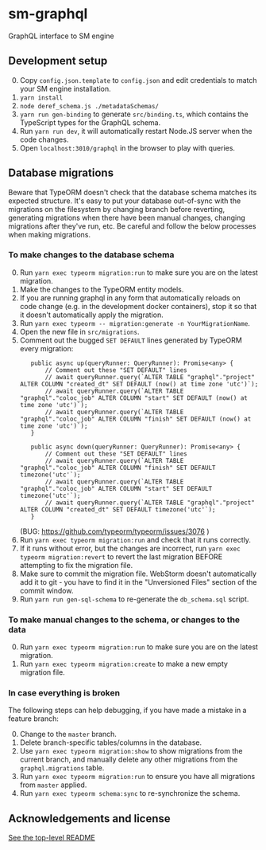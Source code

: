# sm-graphql

GraphQL interface to SM engine

## Development setup

0. Copy `config.json.template` to `config.json` and edit credentials to match your SM engine installation.
1. `yarn install`
2. `node deref_schema.js ./metadataSchemas/`
3. `yarn run gen-binding` to generate `src/binding.ts`, which contains the TypeScript types for the GraphQL schema.
4. Run `yarn run dev`, it will automatically restart Node.JS server when the code changes.
5. Open `localhost:3010/graphql` in the browser to play with queries.

## Database migrations

Beware that TypeORM doesn't check that the database schema matches its expected structure. 
It's easy to put your database out-of-sync with the migrations on the filesystem by changing branch before reverting,
generating migrations when there have been manual changes, changing migrations after they've run, etc. 
Be careful and follow the below processes when making migrations.

### To make changes to the database schema

0. Run `yarn exec typeorm migration:run` to make sure you are on the latest migration. 
1. Make the changes to the TypeORM entity models.
2. If you are running graphql in any form that automatically reloads on code change (e.g. in the development docker containers),
    stop it so that it doesn't automatically apply the migration.
2. Run `yarn exec typeorm -- migration:generate -n YourMigrationName`.
3. Open the new file in `src/migrations`.
4. Comment out the bugged `SET DEFAULT` lines generated by TypeORM every migration:
    ```
       public async up(queryRunner: QueryRunner): Promise<any> {
           // Comment out these "SET DEFAULT" lines 
           // await queryRunner.query(`ALTER TABLE "graphql"."project" ALTER COLUMN "created_dt" SET DEFAULT (now() at time zone 'utc')`);
           // await queryRunner.query(`ALTER TABLE "graphql"."coloc_job" ALTER COLUMN "start" SET DEFAULT (now() at time zone 'utc')`);
           // await queryRunner.query(`ALTER TABLE "graphql"."coloc_job" ALTER COLUMN "finish" SET DEFAULT (now() at time zone 'utc')`);
       }
   
       public async down(queryRunner: QueryRunner): Promise<any> {
           // Comment out these "SET DEFAULT" lines 
           // await queryRunner.query(`ALTER TABLE "graphql"."coloc_job" ALTER COLUMN "finish" SET DEFAULT timezone('utc'`);
           // await queryRunner.query(`ALTER TABLE "graphql"."coloc_job" ALTER COLUMN "start" SET DEFAULT timezone('utc'`);
           // await queryRunner.query(`ALTER TABLE "graphql"."project" ALTER COLUMN "created_dt" SET DEFAULT timezone('utc'`);
       }
    ```
   (BUG: https://github.com/typeorm/typeorm/issues/3076 )
5. Run `yarn exec typeorm migration:run` and check that it runs correctly.
6. If it runs without error, but the changes are incorrect, run `yarn exec typeorm migration:revert` to revert 
    the last migration BEFORE attempting to fix the migration file.
7. Make sure to commit the migration file. WebStorm doesn't automatically add it to git - you have to find it in the "Unversioned Files" section of the commit window.
8. Run `yarn run gen-sql-schema` to re-generate the `db_schema.sql` script.

### To make manual changes to the schema, or changes to the data

0. Run `yarn exec typeorm migration:run` to make sure you are on the latest migration.
1. Run `yarn exec typeorm migration:create` to make a new empty migration file.
 
### In case everything is broken

The following steps can help debugging, if you have made a mistake in a feature branch:

0. Change to the `master` branch.
1. Delete branch-specific tables/columns in the database.
2. Use `yarn exec typeorm migration:show` to show migrations from the current branch, and manually delete any other migrations from the `graphql.migrations` table.
3. Run `yarn exec typeorm migration:run` to ensure you have all migrations from `master` applied.    
4. Run `yarn exec typeorm schema:sync` to re-synchronize the schema.

## Acknowledgements and license

[See the top-level README](../../README.md#acknowledgements)
